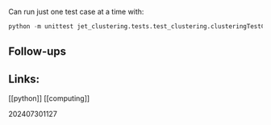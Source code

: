 
Can run just one test case at a time with:
```python
python -m unittest jet_clustering.tests.test_clustering.clusteringTestCase.test_synthetic_datasets_bbjjets
```




## Follow-ups


## Links: 
[[python]]
[[computing]]


202407301127
